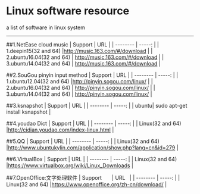 # Linux software resource
a list of software in linux system

------
##1.NetEase cloud music
| Support        | URL   |
| --------   | -----:  | 
| 1.deepin15(32 and 64) |http://music.163.com/#/download  | 
| 2.ubuntu16.04(32 and 64) | http://music.163.com/#/download | 
| 3.ubuntu14.04(32 and 64)     | http://music.163.com/#/download |  


##2.SouGou pinyin input method
| Support        | URL   | 
| --------   | -----:  | 
| 1.ubuntu12.04(32 and 64) |http://pinyin.sogou.com/linux/  | 
| 2.ubuntu16.04(32 and 64) | http://pinyin.sogou.com/linux/ | 
| 3.ubuntu14.04(32 and 64)     | http://pinyin.sogou.com/linux/ |

##3.ksnapshot
| Support        | URL   | 
| --------   | -----:  | 
| ubuntu| sudo apt-get install ksnapshot | 


##4.youdao Dict 
| Support        | URL   | 
| --------   | -----:  | 
| Linux(32 and 64) |http://cidian.youdao.com/index-linux.html  |




##5.QQ 
| Support        | URL   | 
| --------   | -----:  | 
| Linux(32 and 64) |http://www.ubuntukylin.com/application/show.php?lang=cn&id=279 |




##6.VirtualBox 
| Support        | URL   | 
| --------   | -----:  | 
| Linux(32 and 64) |https://www.virtualbox.org/wiki/Linux_Downloads |


##7.OpenOffice:文字处理软件
| Support        | URL   | 
| --------   | -----:  | 
| Linux(32 and 64) |https://www.openoffice.org/zh-cn/download/ |


